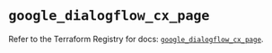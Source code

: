 # `google_dialogflow_cx_page`

Refer to the Terraform Registry for docs: [`google_dialogflow_cx_page`](https://registry.terraform.io/providers/hashicorp/google-beta/6.39.0/docs/resources/google_dialogflow_cx_page).
